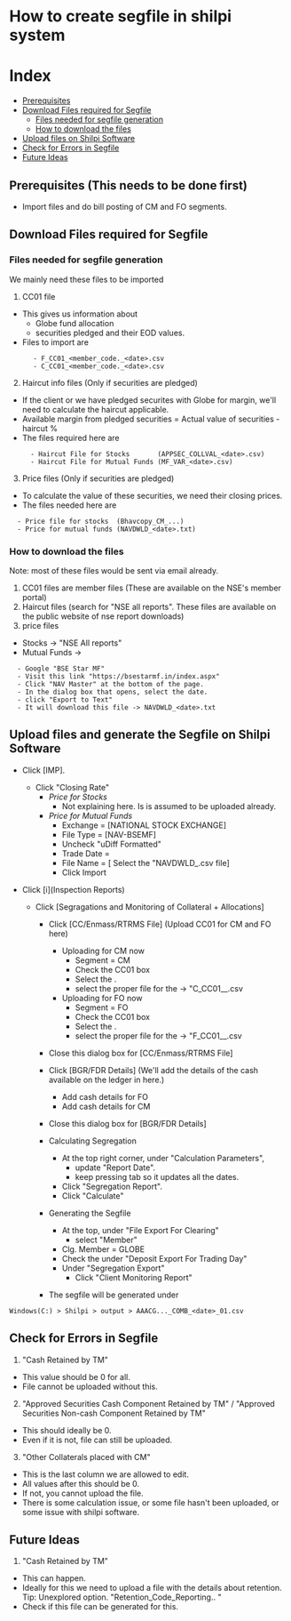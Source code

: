 # How to create segfile in shilpi system

# Index

- [Prerequisites](#prerequisites-this-needs-to-be-done-first)
- [Download Files required for Segfile](#download-files-required-for-segfile)
  - [Files needed for segfile generation](#files-needed-for-segfile-generation)
  - [How to download the files](#how-to-download-the-files)
- [Upload files on Shilpi Software](#upload-files-and-generate-the-segfile-on-shilpi-software)
- [Check for Errors in Segfile](#check-for-errors-in-segfile)
- [Future Ideas](#future-ideas)

## Prerequisites (This needs to be done first)
- Import files and do bill posting of CM and FO segments.

## Download Files required for Segfile
### Files needed for segfile generation
We mainly need these files to be imported
1) CC01 file
  - This gives us information about
      - Globe fund allocation
      - securities pledged and their EOD values.
  - Files to import are
```
      - F_CC01_<member_code._<date>.csv
      - C_CC01_<member_code._<date>.csv
```
2) Haircut info files (Only if securities are pledged)
  - If the client or we have pledged securites with Globe for margin, we'll need to calculate the haircut applicable.
  - Available margin from pledged securities = Actual value of securities - haircut %
  - The files required here are
    ```
      - Haircut File for Stocks       (APPSEC_COLLVAL_<date>.csv)
      - Haircut File for Mutual Funds (MF_VAR_<date>.csv)
    ```
3) Price files (Only if securities are pledged)
  - To calculate the value of these securities, we need their closing prices.
  - The files needed here are
```
  - Price file for stocks  (Bhavcopy_CM_...)
  - Price for mutual funds (NAVDWLD_<date>.txt)
```

### How to download the files
Note: most of these files would be sent via email already.
1) CC01 files are member files (These are available on the NSE's member portal)
2) Haircut files (search for "NSE all reports". These files are available on the public website of nse report downloads)
3) price files
  - Stocks -> "NSE All reports"
  - Mutual Funds ->
```
  - Google "BSE Star MF"
  - Visit this link "https://bsestarmf.in/index.aspx"
  - Click "NAV Master" at the bottom of the page.
  - In the dialog box that opens, select the date.
  - click "Export to Text"
  - It will download this file -> NAVDWLD_<date>.txt
```


## Upload files and generate the Segfile on Shilpi Software
- Click [IMP].
  - Click "Closing Rate"
    - *_Price for Stocks_*
      - Not explaining here. Is is assumed to be uploaded already.
    - *_Price for Mutual Funds_*
      - Exchange = [NATIONAL STOCK EXCHANGE]
      - File Type = [NAV-BSEMF]
      - Uncheck "uDiff Formatted"
      - Trade Date = <date>
      - File Name = [ Select the "NAVDWLD_<date>.csv file] 
      - Click Import

- Click [i](Inspection Reports)
  - Click [Segragations and Monitoring of Collateral + Allocations]
    - Click [CC/Enmass/RTRMS File] (Upload CC01 for CM and FO here)
      - Uploading for CM now
        - Segment = CM
        - Check the CC01 box
        - Select the <date>.
        - select the proper file for the <date> -> "C_CC01_<member-code>_<date>.csv
      - Uploading for FO now
        - Segment = FO
        - Check the CC01 box
        - Select the <date>.
        - select the proper file for the <date> -> "F_CC01_<member-code>_<date>.csv
    - Close this dialog box for [CC/Enmass/RTRMS File]

    - Click [BGR/FDR Details]  (We'll add the details of the cash available on the ledger in here.)
      - Add cash details for FO
      - Add cash details for CM
    - Close this dialog box for [BGR/FDR Details]

    - Calculating Segregation
      - At the top right corner, under "Calculation Parameters",
        - update "Report Date".
        - keep pressing tab so it updates all the dates.
      - Click "Segregation Report".
      - Click "Calculate"

    - Generating the Segfile
      - At the top, under "File Export For Clearing"
        - select "Member"
      - Clg. Member = GLOBE
      - Check the <date> under "Deposit Export For Trading Day"
      - Under "Segregation Export"
        - Click "Client Monitoring Report"

    - The segfile will be generated under 
```
Windows(C:) > Shilpi > output > AAACG..._COMB_<date>_01.csv
```



## Check for Errors in Segfile
1) "Cash Retained by TM"
  - This value should be 0 for all.
  - File cannot be uploaded without this.


2) "Approved Securities Cash Component Retained by TM" / "Approved Securities Non-cash Component Retained by TM"
  - This should ideally be 0.
  - Even if it is not, file can still be uploaded.

3) "Other Collaterals placed with CM"
  - This is the last column we are allowed to edit.
  - All values after this should be 0.
  - If not, you cannot upload the file.
  - There is some calculation issue, or some file hasn't been uploaded, or some issue with shilpi software.

        
## Future Ideas
1) "Cash Retained by TM"
- This can happen.
- Ideally for this we need to upload a file with the details about retention.
Tip: Unexplored option. "Retention_Code_Reporting.. "
- Check if this file can be generated for this.